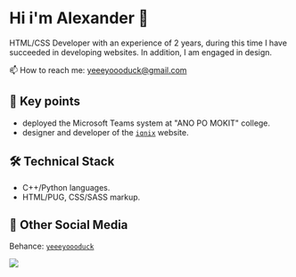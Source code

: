 <!--
**yeeeyoooduck/yeeeyoooduck** is a ✨ _special_ ✨ repository because its `README.md` (this file) appears on your GitHub profile.

Here are some ideas to get you started:

- 🔭 I’m currently working on ...
- 🌱 I’m currently learning ...
- 👯 I’m looking to collaborate on ...
- 🤔 I’m looking for help with ...
- 💬 Ask me about ...
- 📫 How to reach me: ...
- 😄 Pronouns: ...
- ⚡ Fun fact: ...
-->

# Hi i'm Alexander 👋
HTML/CSS Developer with an experience of 2 years, during this time I have succeeded in developing websites. In addition, I am engaged in design.

📫 How to reach me: yeeeyoooduck@gmail.com

## 🏸 Key points
* deployed the Microsoft Teams system at "ANO PO MOKIT" college.
* designer and developer of the <code>[iqnix](https://yeeeyoooduck.github.io/)</code> website.

## 🛠 Technical Stack
* С++/Python languages.
* HTML/PUG, CSS/SASS markup.

## 💬 Other Social Media
Behance: <code>[yeeeyoooduck](https://www.behance.net/alexanderpavliuk/)</code>

![](https://komarev.com/ghpvc/?username=yeeeyoooduck)
